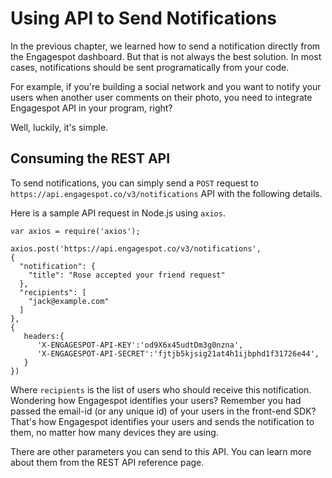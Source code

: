 # Using API to Send Notifications

In the previous chapter, we learned how to send a notification directly from the Engagespot dashboard. But that is not always the best solution. In most cases, notifications should be sent programatically from your code.

For example, if you're building a social network and you want to notify your users when another user comments on their photo, you need to integrate Engagespot API in your program, right?

Well, luckily, it's simple.

## Consuming the REST API

To send notifications, you can simply send a `POST` request to `https://api.engagespot.co/v3/notifications` API with the following details.

Here is a sample API request in Node.js using `axios`.

```
var axios = require('axios');

axios.post('https://api.engagespot.co/v3/notifications',
{
  "notification": {
    "title": "Rose accepted your friend request"
  },
  "recipients": [
    "jack@example.com"
  ]
},
{
   headers:{
      'X-ENGAGESPOT-API-KEY':'od9X6x45udtDm3g0nzna',
      'X-ENGAGESPOT-API-SECRET':'fjtjb5kjsig21at4h1ijbphd1f31726e44',
   }
})
```

Where `recipients` is the list of users who should receive this notification. Wondering how Engagespot identifies your users? Remember you had passed the email-id (or any unique id) of your users in the front-end SDK? That's how Engagespot identifies your users and sends the notification to them, no matter how many devices they are using.

There are other parameters you can send to this API. You can learn more about them from the REST API reference page.
